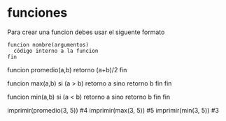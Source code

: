 # funciones
Para crear una funcion debes usar el siguente formato

```
funcion nombre(argumentos)
  código interno a la funcion
fin
```


funcion promedio(a,b)
    retorno (a+b)/2
fin

funcion max(a,b)
    si (a > b)
        retorno a
    sino
        retorno b
    fin
fin

funcion min(a,b)
    si (a < b)
        retorno a
    sino
        retorno b
    fin
fin

imprimir(promedio(3, 5)) #4
imprimir(max(3, 5)) #5
imprimir(min(3, 5)) #3